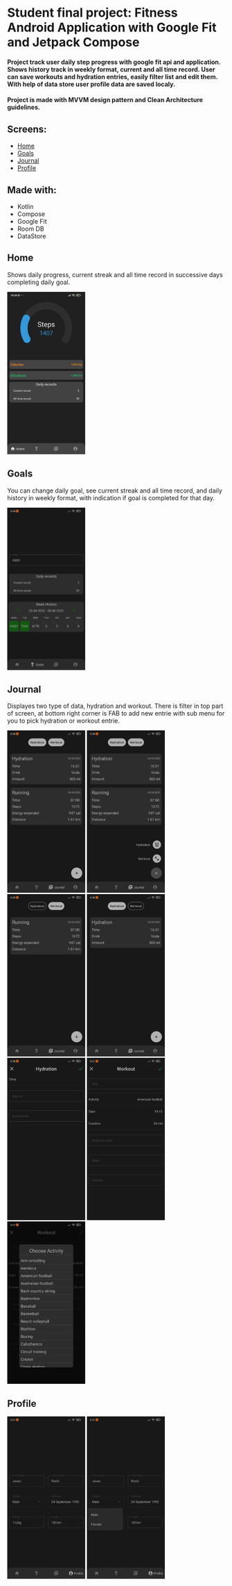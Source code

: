 
# Student final project: Fitness Android Application with Google Fit and Jetpack Compose

#### Project track user daily step progress with google fit api and application. Shows history track in weekly format, current and all time record. User can save workouts and hydration entries, easily filter list and edit them. With help of data store user profile data are saved localy.
#### Project is made with MVVM design pattern and Clean Architecture guidelines.

## Screens:
* [Home](#home)
* [Goals](#goals)
* [Journal](#journal)
* [Profile](#profile)

## Made with:
* Kotlin
* Compose
* Google Fit
* Room DB
* DataStore

## Home
Shows daily progress, current streak and all time record in successive days completing daily goal.

<img src="app/src/main/res/drawable/home.png" width="180" height="374">

## Goals
You can change daily goal, see current streak and all time record, and daily history in weekly format, with indication if goal is completed for that day.

<img src="app/src/main/res/drawable/goal.jpg" width="180" height="374">

## Journal
Displayes two type of data, hydration and workout. There is filter in top part of screen, at bottom right corner is FAB to add new entrie with sub menu for you to pick hydration or workout entrie. 

<img src="app/src/main/res/drawable/journal_1.jpg" width="180" height="374"> <img src="app/src/main/res/drawable/journal_2.jpg" width="180" height="374"> <img src="app/src/main/res/drawable/journal_3.jpg" width="180" height="374"> <img src="app/src/main/res/drawable/journal_4.jpg" width="180" height="374"> <img src="app/src/main/res/drawable/journal_5.jpg" width="180" height="374"> <img src="app/src/main/res/drawable/journal_6.jpg" width="180" height="374"> <img src="app/src/main/res/drawable/journal_7.jpg" width="180" height="374"> 

## Profile

<img src="app/src/main/res/drawable/profile_1.jpg" width="180" height="374">  <img src="app/src/main/res/drawable/profile_2.jpg" width="180" height="374"> 

